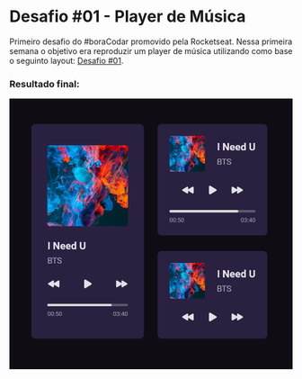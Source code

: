 # Desafio #01 - Player de Música

Primeiro desafio do #boraCodar promovido pela Rocketseat. Nessa primeira semana o objetivo era reproduzir um player de música utilizando como base o seguinto layout: [Desafio #01](https://www.figma.com/file/Ci0pvTzR5I0SRHBOvEZMIF/%23boraCodar---Desafio-1-(Community)?node-id=0%3A1&t=Ifibi1MOMM71QR8Y-1).

### Resultado final:
![Player de música desenvolvido para o desafio](./dasafio01.png)